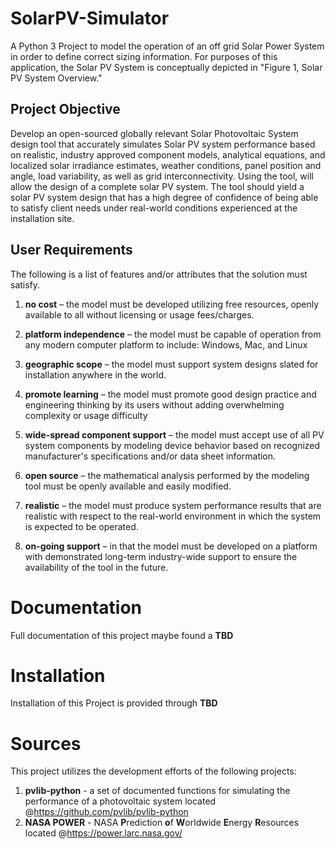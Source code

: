 # SolarPV-Simulator
A Python 3 Project to model the operation of an off grid Solar Power System in order to define correct sizing information.
For purposes of this application, the Solar PV System is conceptually depicted in "Figure 1, Solar PV System Overview."


## Project Objective
Develop an open-sourced globally relevant Solar Photovoltaic System design tool that accurately simulates Solar PV system performance based on realistic, industry approved component models, analytical equations, and localized solar irradiance estimates, weather conditions, panel position and angle, load variability, as well as grid interconnectivity.  Using the tool, will allow the design of a complete solar PV system.  The tool should yield a solar PV system design that has a high degree of confidence of being able to satisfy client needs under real-world conditions experienced at the installation site.

## User Requirements
The following is a list of features and/or attributes that the solution must satisfy.

1. **no cost** – the model must be developed utilizing free resources, openly available to all without licensing or usage fees/charges.

2. **platform independence** – the model must be capable of operation from any modern computer platform to include: Windows, Mac, and Linux

3. **geographic scope** – the model must support system designs slated for installation anywhere in the world.

4. **promote learning** – the model must promote good design practice and engineering thinking by its users without adding overwhelming complexity or usage difficulty

5. **wide-spread component support** – the model must accept use of all PV system components by modeling device behavior based on recognized manufacturer's specifications and/or data sheet information.

6. **open source** – the mathematical analysis performed by the modeling tool must be openly available and easily modified.

7. **realistic** – the model must produce system performance results that are realistic with respect to the real-world environment in which the system is expected to be operated.

8. **on-going support** – in that the model must be developed on a platform with demonstrated long-term industry-wide support to ensure the availability of the tool in the future. 

# Documentation
Full documentation of this project maybe found a **TBD**

# Installation
Installation of this Project is provided through **TBD**

# Sources
This project utilizes the development efforts of the following projects:

1. **pvlib-python** - a set of documented functions for simulating the performance of a photovoltaic system located  @https://github.com/pvlib/pvlib-python
2. **NASA POWER** - NASA **P**rediction **o**f **W**orldwide **E**nergy **R**esources located @https://power.larc.nasa.gov/



